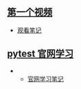 ## [第一个视频](https://www.bilibili.com/video/BV1wD4y1o7AS/)
* [观看笔记](./video/video01.md)

## [pytest 官网学习](https://docs.pytest.org/en/stable/getting-started.html)
* * [官网学习笔记](./pytest/pytest.md)